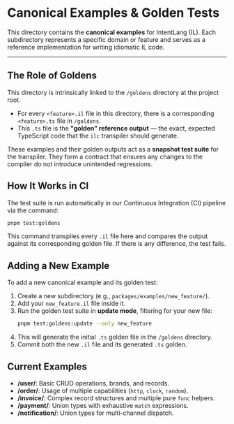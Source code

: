 # Canonical Examples & Golden Tests

This directory contains the **canonical examples** for IntentLang (IL). Each subdirectory represents a specific domain or feature and serves as a reference implementation for writing idiomatic IL code.

---

## The Role of Goldens

This directory is intrinsically linked to the `/goldens` directory at the project root.

- For every `<feature>.il` file in this directory, there is a corresponding `<feature>.ts` file in `/goldens`.
- This `.ts` file is the **"golden" reference output** — the exact, expected TypeScript code that the `ilc` transpiler should generate.

These examples and their golden outputs act as a **snapshot test suite** for the transpiler. They form a contract that ensures any changes to the compiler do not introduce unintended regressions.

## How It Works in CI

The test suite is run automatically in our Continuous Integration (CI) pipeline via the command:

```bash
pnpm test:goldens
```

This command transpiles every `.il` file here and compares the output against its corresponding golden file. If there is any difference, the test fails.

## Adding a New Example

To add a new canonical example and its golden test:

1.  Create a new subdirectory (e.g., `packages/examples/new_feature/`).
2.  Add your `new_feature.il` file inside it.
3.  Run the golden test suite in **update mode**, filtering for your new file:
    ```bash
    pnpm test:goldens:update --only new_feature
    ```
4.  This will generate the initial `.ts` golden file in the `/goldens` directory.
5.  Commit both the new `.il` file and its generated `.ts` golden.

## Current Examples

- **/user/**: Basic CRUD operations, brands, and records.
- **/order/**: Usage of multiple capabilities (`http`, `clock`, `random`).
- **/invoice/**: Complex record structures and multiple pure `func` helpers.
- **/payment/**: Union types with exhaustive `match` expressions.
- **/notification/**: Union types for multi-channel dispatch.
